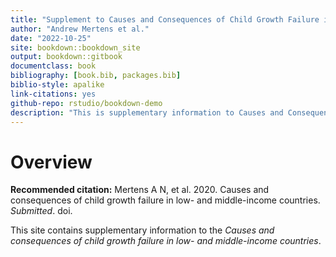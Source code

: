 ```yaml
--- 
title: "Supplement to Causes and Consequences of Child Growth Failure in Low- and Middle-income Countries"
author: "Andrew Mertens et al."
date: "2022-10-25"
site: bookdown::bookdown_site
output: bookdown::gitbook
documentclass: book
bibliography: [book.bib, packages.bib]
biblio-style: apalike
link-citations: yes
github-repo: rstudio/bookdown-demo
description: "This is supplementary information to Causes and Consequences of Child Growth Failure in Low- and Middle-income Countries"
---
```


# Overview

**Recommended citation:** Mertens A N, et al. 2020. Causes and consequences of child growth failure in low- and middle-income countries. *Submitted*. doi. 

This site contains supplementary information to the *Causes and consequences of child growth failure in low- and middle-income countries*. 



